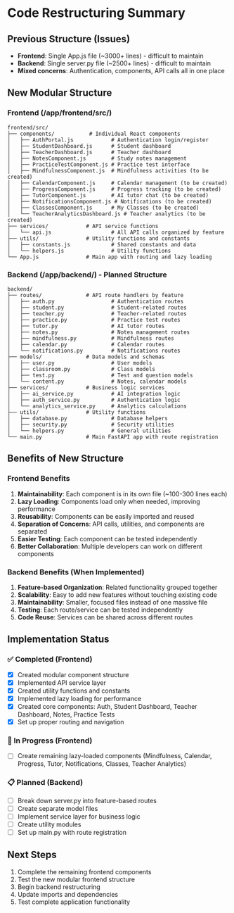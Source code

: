 # Code Restructuring Summary

## Previous Structure (Issues)
- **Frontend**: Single App.js file (~3000+ lines) - difficult to maintain
- **Backend**: Single server.py file (~2500+ lines) - difficult to maintain
- **Mixed concerns**: Authentication, components, API calls all in one place

## New Modular Structure

### Frontend (/app/frontend/src/)
```
frontend/src/
├── components/           # Individual React components
│   ├── AuthPortal.js            # Authentication login/register
│   ├── StudentDashboard.js      # Student dashboard
│   ├── TeacherDashboard.js      # Teacher dashboard  
│   ├── NotesComponent.js        # Study notes management
│   ├── PracticeTestComponent.js # Practice test interface
│   ├── MindfulnessComponent.js  # Mindfulness activities (to be created)
│   ├── CalendarComponent.js     # Calendar management (to be created)
│   ├── ProgressComponent.js     # Progress tracking (to be created)
│   ├── TutorComponent.js        # AI tutor chat (to be created)
│   ├── NotificationsComponent.js # Notifications (to be created)
│   ├── ClassesComponent.js      # My Classes (to be created)
│   └── TeacherAnalyticsDashboard.js # Teacher analytics (to be created)
├── services/            # API service functions
│   └── api.js                   # All API calls organized by feature
├── utils/               # Utility functions and constants
│   ├── constants.js             # Shared constants and data
│   └── helpers.js               # Utility functions
└── App.js               # Main app with routing and lazy loading
```

### Backend (/app/backend/) - Planned Structure
```
backend/
├── routes/              # API route handlers by feature
│   ├── auth.py                  # Authentication routes
│   ├── student.py               # Student-related routes
│   ├── teacher.py               # Teacher-related routes
│   ├── practice.py              # Practice test routes
│   ├── tutor.py                 # AI tutor routes
│   ├── notes.py                 # Notes management routes
│   ├── mindfulness.py           # Mindfulness routes
│   ├── calendar.py              # Calendar routes
│   └── notifications.py         # Notifications routes
├── models/              # Data models and schemas
│   ├── user.py                  # User models
│   ├── classroom.py             # Class models
│   ├── test.py                  # Test and question models
│   └── content.py               # Notes, calendar models
├── services/            # Business logic services
│   ├── ai_service.py            # AI integration logic
│   ├── auth_service.py          # Authentication logic
│   └── analytics_service.py     # Analytics calculations
├── utils/               # Utility functions
│   ├── database.py              # Database helpers
│   ├── security.py              # Security utilities
│   └── helpers.py               # General utilities
└── main.py              # Main FastAPI app with route registration
```

## Benefits of New Structure

### Frontend Benefits
1. **Maintainability**: Each component is in its own file (~100-300 lines each)
2. **Lazy Loading**: Components load only when needed, improving performance
3. **Reusability**: Components can be easily imported and reused
4. **Separation of Concerns**: API calls, utilities, and components are separated
5. **Easier Testing**: Each component can be tested independently
6. **Better Collaboration**: Multiple developers can work on different components

### Backend Benefits (When Implemented)
1. **Feature-based Organization**: Related functionality grouped together
2. **Scalability**: Easy to add new features without touching existing code
3. **Maintainability**: Smaller, focused files instead of one massive file
4. **Testing**: Each route/service can be tested independently
5. **Code Reuse**: Services can be shared across different routes

## Implementation Status

### ✅ Completed (Frontend)
- [x] Created modular component structure
- [x] Implemented API service layer
- [x] Created utility functions and constants
- [x] Implemented lazy loading for performance
- [x] Created core components: Auth, Student Dashboard, Teacher Dashboard, Notes, Practice Tests
- [x] Set up proper routing and navigation

### 🔄 In Progress (Frontend)
- [ ] Create remaining lazy-loaded components (Mindfulness, Calendar, Progress, Tutor, Notifications, Classes, Teacher Analytics)

### 📋 Planned (Backend)
- [ ] Break down server.py into feature-based routes
- [ ] Create separate model files
- [ ] Implement service layer for business logic
- [ ] Create utility modules
- [ ] Set up main.py with route registration

## Next Steps
1. Complete the remaining frontend components
2. Test the new modular frontend structure
3. Begin backend restructuring
4. Update imports and dependencies
5. Test complete application functionality